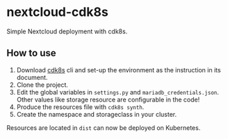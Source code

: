 # nextcloud-cdk8s
Simple Nextcloud deployment with cdk8s.


## How to use
1. Download [cdk8s](https://cdk8s.io/docs/latest/getting-started/) cli and set-up the environment as the instruction in its document.  
3. Clone the project.
4. Edit the global variables in ```settings.py``` and ```mariadb_credentials.json```. Other values like storage resource are configurable in the code!
4. Produce the resources file with ```cdk8s synth```.
5. Create the namespace and storageclass in your cluster. 

Resources are located in ```dist``` can now be deployed on Kubernetes. 
